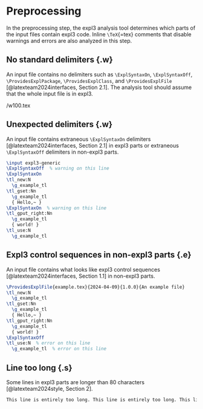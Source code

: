 # Preprocessing
In the preprocessing step, the expl3 analysis tool determines which parts of the input files contain expl3 code. Inline `\TeX`{=tex} comments that disable warnings and errors are also analyzed in this step.

## No standard delimiters {.w}
An input file contains no delimiters such as `\ExplSyntaxOn`, `\ExplSyntaxOff`, `\ProvidesExplPackage`, `\ProvidesExplClass`, and `\ProvidesExplFile` [@latexteam2024interfaces, Section 2.1]. The analysis tool should assume that the whole input file is in expl3.

 /w100.tex

## Unexpected delimiters {.w}
An input file contains extraneous `\ExplSyntaxOn` delimiters [@latexteam2024interfaces, Section 2.1] in expl3 parts or extraneous `\ExplSyntaxOff` delimiters in non-expl3 parts.

``` tex
\input expl3-generic
\ExplSyntaxOff  % warning on this line
\ExplSyntaxOn
\tl_new:N
  \g_example_tl
\tl_gset:Nn
  \g_example_tl
  { Hello,~ }
\ExplSyntaxOn  % warning on this line
\tl_gput_right:Nn
  \g_example_tl
  { world! }
\tl_use:N
  \g_example_tl
```

## Expl3 control sequences in non-expl3 parts {.e}
An input file contains what looks like expl3 control sequences [@latexteam2024interfaces, Section 1.1] in non-expl3 parts.

``` tex
\ProvidesExplFile{example.tex}{2024-04-09}{1.0.0}{An example file}
\tl_new:N
  \g_example_tl
\tl_gset:Nn
  \g_example_tl
  { Hello,~ }
\tl_gput_right:Nn
  \g_example_tl
  { world! }
\ExplSyntaxOff
\tl_use:N  % error on this line
  \g_example_tl  % error on this line
```

## Line too long {.s}
Some lines in expl3 parts are longer than 80 characters [@latexteam2024style, Section 2].
<!-- The maximum line length should be configurable. -->

``` tex
This line is entirely too long. This line is entirely too long. This line is entirely too long.  % warning on this line
```
